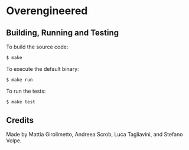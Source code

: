 # Overengineered

## Building, Running and Testing

To build the source code:

```bash
$ make
```

To execute the default binary:

```bash
$ make run
```

To run the tests:

```bash
$ make test
```

## Credits

Made by Mattia Girolimetto, Andreea Scrob, Luca Tagliavini, and Stefano Volpe.

